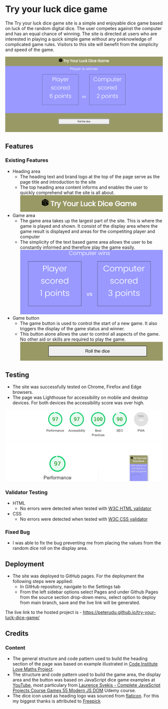 # Try your luck dice game

The Try your luck dice game site is a simple and enjoyable dice game based on luck of the random digital dice. The user competes against the computer and has an equal chance of winning. The site is directed at users who are interested in playing a quick simple game without any preknowledge of complicated game rules. Visitors to this site will benefit from the simplicity and speed of the game.

![full page image](assets/images/fullpage.png)
## Features
### Existing Features
- Heading area
    - The heading text and brand logo at the top of the page serve as the page title and introduction to the site 
    - The top heading area content informs and enables the user to quickly comprehend what the site is all about.
    ![page heading area](assets/images/heading.png)
- Game area
    - The game area takes up the largest part of the site. This is where the game is played and shown. It consist of the display area where the game result is displayed and areas for the competiting player and computer
    - The simplicity of the text based game area allows the user to be constantly informed and therefore play the game easily.
    ![main game area](assets/images/game-area.png)
- Game button
    - The game button is used to control the start of a new game. It also triggers the display of the game status and winner. 
    - This button alone allows the user to control all aspects of the game. No other aid or skills are required to play the game.
    ![game control button](assets/images/button.png)

## Testing
- The site was successfully tested on Chrome, Firefox and Edge browsers.
- The page was Lighthouse for accessibility on moblie and desktop devices. For both devices the accessibility score was over high.

![lighthouse test](/assets/images/lighthouse1.png)

### Validator Testing
- HTML
    - No errors were detected when tested with [W3C HTML validator](https://validator.w3.org/)
- CSS 
    - No errors were detected when tested with [W3C CSS validator](https://jigsaw.w3.org/css-validator/)
### Fixed Bug
- I was able to fix the bug preventing me from placing the values from the random dice roll on the display area.
## Deployment
- The site was deployed to GitHub pages. For the deployment the following steps were applied:
    - In GitHub repository, navigate to the Settings tab
    - From the left sidebar options select Pages and under Github Pages from the source section drop-down menu, select option to deploy from main branch, save and the live link will be generated.

The live link to the hosted project is - https://peterudu.github.io/try-your-luck-dice-game/

## Credits
### Content
- The general structure and code pattern used to build the heading section of the page was based on example illustrated in [Code Institute Love Maths Project](https://github.com/Code-Institute-Solutions/love-maths-2.0-sourcecode).
- The structure and code pattern used to build the game area, the display area and the button was based on JavaScript dice game examples at [YouTube](https://www.youtube.com/), most particulary from [Laurence Svekis - Complete JavaScript Projects Course Games 55 Modern JS DOM](https://www.udemy.com/course/javascript-course-projects/) Udemy course. 
- The dice icon used as heading logo was sourced from [flaticon](https://www.flaticon.com/icons). For this my biggest thanks is attributed to [Freepick](https://www.flaticon.com/free-icons/dice) 

